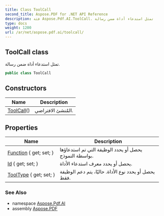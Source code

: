 ```yaml
---
title: Class ToolCall
second_title: Aspose.PDF for .NET API Reference
description: فئة Aspose.Pdf.AI.ToolCall. تمثل استدعاء أداة ضمن رسالة
type: docs
weight: 1200
url: /ar/net/aspose.pdf.ai/toolcall/
---
```

## ToolCall class

تمثل استدعاء أداة ضمن رسالة.

```csharp
public class ToolCall
```

## Constructors

| Name | Description |
| --- | --- |
| [ToolCall](toolcall/)() | المُنشئ الافتراضي. |

## Properties

| Name | Description |
| --- | --- |
| [Function](../../aspose.pdf.ai/toolcall/function/) { get; set; } | يحصل أو يحدد الوظيفة التي تم استدعاؤها بواسطة النموذج. |
| [Id](../../aspose.pdf.ai/toolcall/id/) { get; set; } | يحصل أو يحدد معرف استدعاء الأداة. |
| [ToolType](../../aspose.pdf.ai/toolcall/tooltype/) { get; set; } | يحصل أو يحدد نوع الأداة. حاليًا، يتم دعم الوظيفة فقط. |

### See Also

* namespace [Aspose.Pdf.AI](../../aspose.pdf.ai/)
* assembly [Aspose.PDF](../../)